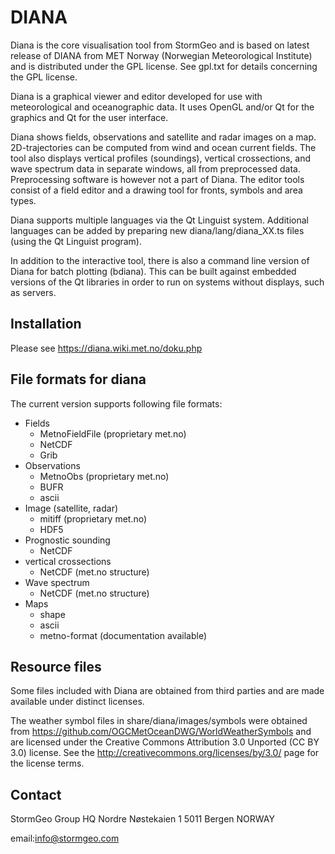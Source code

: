 # DIANA

Diana is the core visualisation tool from StormGeo and is based on latest 
release of DIANA from MET Norway (Norwegian Meteorological Institute) and is 
distributed under the GPL license. See gpl.txt for details concerning the 
GPL license.

Diana is a graphical viewer and editor developed for use with meteorological
and oceanographic data. It uses OpenGL and/or Qt for the graphics and Qt for
the user interface.

Diana shows fields, observations and satellite and radar images on a map.
2D-trajectories can be computed from wind and ocean current fields. The tool
also displays vertical profiles (soundings), vertical crossections, and wave
spectrum data in separate windows, all from preprocessed data. Preprocessing
software is however not a part of Diana. The editor tools consist of a field
editor and a drawing tool for fronts, symbols and area types.

Diana supports multiple languages via the Qt Linguist system. Additional
languages can be added by preparing new diana/lang/diana_XX.ts files (using
the Qt Linguist program).

In addition to the interactive tool, there is also a command line version of
Diana for batch plotting (bdiana). This can be built against embedded
versions of the Qt libraries in order to run on systems without displays,
such as servers.

## Installation

Please see https://diana.wiki.met.no/doku.php

## File formats for diana

The current version supports following file formats:

* Fields
  * MetnoFieldFile (proprietary met.no)
  * NetCDF
  * Grib
* Observations
  * MetnoObs (proprietary met.no)
  * BUFR
  * ascii
* Image (satellite, radar)
  * mitiff (proprietary met.no)
  * HDF5
* Prognostic sounding
  * NetCDF
* vertical crossections
  * NetCDF (met.no structure)
* Wave spectrum
  * NetCDF (met.no structure)
* Maps
  * shape
  * ascii
  * metno-format (documentation available)

## Resource files

Some files included with Diana are obtained from third parties and are made
available under distinct licenses.

The weather symbol files in share/diana/images/symbols were obtained from
https://github.com/OGCMetOceanDWG/WorldWeatherSymbols and are licensed under
the Creative Commons Attribution 3.0 Unported (CC BY 3.0) license. See the
http://creativecommons.org/licenses/by/3.0/ page for the license terms.

## Contact

StormGeo Group HQ
Nordre Nøstekaien 1
5011 Bergen
NORWAY

email:info@stormgeo.com
